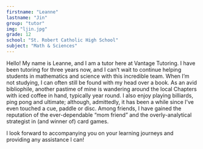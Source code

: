 ```yaml
---
firstname: "Leanne"
lastname: "Jin"
group: "tutor"
img: "ljin.jpg"
grade: 12
school: "St. Robert Catholic High School"
subject: "Math & Sciences"
---
```

Hello! My name is Leanne, and I am a tutor here at Vantage Tutoring. I have been tutoring for three years now, and I can’t wait to continue helping students in mathematics and science with this incredible team. When I’m not studying, I can often still be found with my head over a book. As an avid bibliophile, another pastime of mine is wandering around the local Chapters with iced coffee in hand, typically year round. I also enjoy playing billiards, ping pong and ultimate; although, admittedly, it has been a while since I’ve even touched a cue, paddle or disc. Among friends, I have gained the reputation of the ever-dependable “mom friend” and the overly-analytical strategist in (and winner of) card games. 

I look forward to accompanying you on your learning journeys and providing any assistance I can!